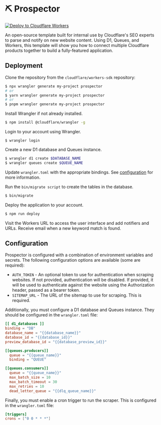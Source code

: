 # ⛏️ Prospector

[![Deploy to Cloudflare Workers](https://deploy.workers.cloudflare.com/button)](https://deploy.workers.cloudflare.com/?url=https://github.com/cloudflare/workers-sdk/tree/main/templates/worker-prospector)

An open-source template built for internal use by Cloudflare's SEO experts to parse and notify on new website content. Using D1, Queues, and Workers, this template will show you how to connect multiple Cloudflare products together to build a fully-featured application.

## Deployment

Clone the repository from the `cloudflare/workers-sdk` repository:

```bash
$ npx wrangler generate my-project prospector
# or
$ yarn wrangler generate my-project prospector
# or
$ pnpm wrangler generate my-project prospector
```

Install Wrangler if not already installed.

```bash
$ npm install @cloudflare/wrangler -g
```

Login to your account using Wrangler.

```
$ wrangler login

```

Create a new D1 database and Queues instance.

```bash
$ wrangler d1 create $DATABASE_NAME
$ wrangler queues create $QUEUE_NAME
```

Update `wrangler.toml` with the appropriate bindings. See [configuration](#configuration) for more information.

Run the `bin/migrate script` to create the tables in the database.

```bash
$ bin/migrate
```

Deploy the application to your account.

```bash
$ npm run deploy
```

Visit the Workers URL to access the user interface and add notifiers and URLs. Receive email when a new keyword match is found.

## Configuration

Prospector is configured with a combination of environment variables and secrets. The following configuration options are available (some are required):

- `AUTH_TOKEN` - An optional token to use for authentication when scraping websites. If not provided, authentication will be disabled. If provided, it will be used to authenticate against the website using the Authorization header, passed as a bearer token.
- `SITEMAP_URL` - The URL of the sitemap to use for scraping. This is required.

Additionally, you must configure a D1 database and Queues instance. They should be configured in the `wrangler.toml` file:

```toml
[[ d1_databases ]]
binding = "DB"
database_name = "{{database_name}}"
database_id = "{{database_id}}"
preview_database_id = "{{database_preview_id}}"

[[queues.producers]]
  queue = "{{queue_name}}"
  binding = "QUEUE"

[[queues.consumers]]
  queue = "{{queue_name}}"
  max_batch_size = 10
  max_batch_timeout = 30
  max_retries = 10
  dead_letter_queue = "{{dlq_queue_name}}"
```

Finally, you must enable a cron trigger to run the scraper. This is configured in the `wrangler.toml` file:

```toml
[triggers]
crons = ["0 0 * * *"]
```
